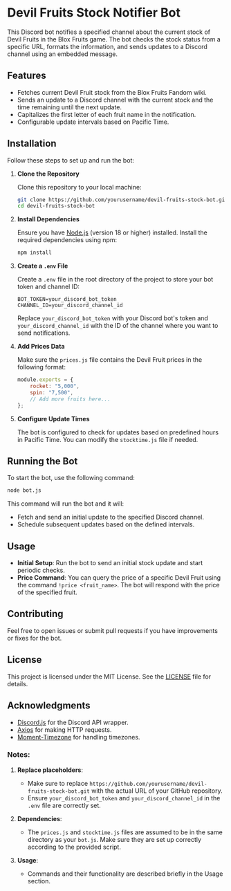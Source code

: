 
# Devil Fruits Stock Notifier Bot

This Discord bot notifies a specified channel about the current stock of Devil Fruits in the Blox Fruits game. The bot checks the stock status from a specific URL, formats the information, and sends updates to a Discord channel using an embedded message.

## Features

- Fetches current Devil Fruit stock from the Blox Fruits Fandom wiki.
- Sends an update to a Discord channel with the current stock and the time remaining until the next update.
- Capitalizes the first letter of each fruit name in the notification.
- Configurable update intervals based on Pacific Time.

## Installation

Follow these steps to set up and run the bot:

1. **Clone the Repository**

   Clone this repository to your local machine:

   ```bash
   git clone https://github.com/yourusername/devil-fruits-stock-bot.git
   cd devil-fruits-stock-bot
   ```

2. **Install Dependencies**

   Ensure you have [Node.js](https://nodejs.org/) (version 18 or higher) installed. Install the required dependencies using npm:

   ```bash
   npm install
   ```

3. **Create a `.env` File**

   Create a `.env` file in the root directory of the project to store your bot token and channel ID:

   ```env
   BOT_TOKEN=your_discord_bot_token
   CHANNEL_ID=your_discord_channel_id
   ```

   Replace `your_discord_bot_token` with your Discord bot's token and `your_discord_channel_id` with the ID of the channel where you want to send notifications.

4. **Add Prices Data**

   Make sure the `prices.js` file contains the Devil Fruit prices in the following format:

   ```javascript
   module.exports = {
       rocket: "5,000",
       spin: "7,500",
       // Add more fruits here...
   };
   ```

5. **Configure Update Times**

   The bot is configured to check for updates based on predefined hours in Pacific Time. You can modify the `stocktime.js` file if needed.

## Running the Bot

To start the bot, use the following command:

```bash
node bot.js
```

This command will run the bot and it will:

- Fetch and send an initial update to the specified Discord channel.
- Schedule subsequent updates based on the defined intervals.

## Usage

- **Initial Setup**: Run the bot to send an initial stock update and start periodic checks.
- **Price Command**: You can query the price of a specific Devil Fruit using the command `!price <fruit_name>`. The bot will respond with the price of the specified fruit.

## Contributing

Feel free to open issues or submit pull requests if you have improvements or fixes for the bot. 

## License

This project is licensed under the MIT License. See the [LICENSE](LICENSE) file for details.

## Acknowledgments

- [Discord.js](https://discord.js.org/) for the Discord API wrapper.
- [Axios](https://axios-http.com/) for making HTTP requests.
- [Moment-Timezone](https://momentjs.com/timezone/) for handling timezones.

### Notes:

1. **Replace placeholders**:
   - Make sure to replace `https://github.com/yourusername/devil-fruits-stock-bot.git` with the actual URL of your GitHub repository.
   - Ensure `your_discord_bot_token` and `your_discord_channel_id` in the `.env` file are correctly set.

2. **Dependencies**:
   - The `prices.js` and `stocktime.js` files are assumed to be in the same directory as your `bot.js`. Make sure they are set up correctly according to the provided script.

3. **Usage**:
   - Commands and their functionality are described briefly in the Usage section.
